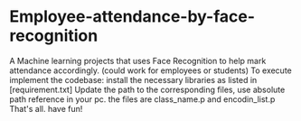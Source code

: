 # Employee-attendance-by-face-recognition
A Machine learning projects that uses Face Recognition to help mark attendance accordingly. (could work for employees or students)
To execute implement the codebase: install the necessary libraries as listed in [requirement.txt]
Update the path to the corresponding files, use absolute path reference in your pc. the files are class_name.p and encodin_list.p
That's all. have fun!
